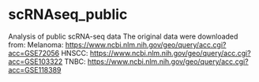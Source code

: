 # scRNAseq_public
Analysis of public scRNA-seq data
The original data were downloaded from:
Melanoma: https://www.ncbi.nlm.nih.gov/geo/query/acc.cgi?acc=GSE72056
HNSCC: https://www.ncbi.nlm.nih.gov/geo/query/acc.cgi?acc=GSE103322
TNBC: https://www.ncbi.nlm.nih.gov/geo/query/acc.cgi?acc=GSE118389

